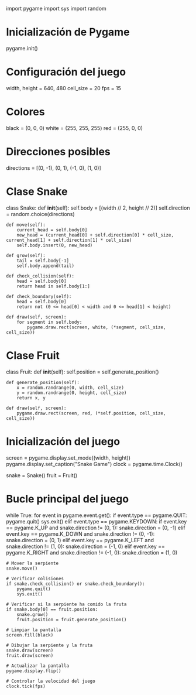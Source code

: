 import pygame
import sys
import random

# Inicialización de Pygame
pygame.init()

# Configuración del juego
width, height = 640, 480
cell_size = 20
fps = 15

# Colores
black = (0, 0, 0)
white = (255, 255, 255)
red = (255, 0, 0)

# Direcciones posibles
directions = [(0, -1), (0, 1), (-1, 0), (1, 0)]

# Clase Snake
class Snake:
    def __init__(self):
        self.body = [(width // 2, height // 2)]
        self.direction = random.choice(directions)

    def move(self):
        current_head = self.body[0]
        new_head = (current_head[0] + self.direction[0] * cell_size, current_head[1] + self.direction[1] * cell_size)
        self.body.insert(0, new_head)

    def grow(self):
        tail = self.body[-1]
        self.body.append(tail)

    def check_collision(self):
        head = self.body[0]
        return head in self.body[1:]

    def check_boundary(self):
        head = self.body[0]
        return not (0 <= head[0] < width and 0 <= head[1] < height)

    def draw(self, screen):
        for segment in self.body:
            pygame.draw.rect(screen, white, (*segment, cell_size, cell_size))

# Clase Fruit
class Fruit:
    def __init__(self):
        self.position = self.generate_position()

    def generate_position(self):
        x = random.randrange(0, width, cell_size)
        y = random.randrange(0, height, cell_size)
        return x, y

    def draw(self, screen):
        pygame.draw.rect(screen, red, (*self.position, cell_size, cell_size))

# Inicialización del juego
screen = pygame.display.set_mode((width, height))
pygame.display.set_caption("Snake Game")
clock = pygame.time.Clock()

snake = Snake()
fruit = Fruit()

# Bucle principal del juego
while True:
    for event in pygame.event.get():
        if event.type == pygame.QUIT:
            pygame.quit()
            sys.exit()
        elif event.type == pygame.KEYDOWN:
            if event.key == pygame.K_UP and snake.direction != (0, 1):
                snake.direction = (0, -1)
            elif event.key == pygame.K_DOWN and snake.direction != (0, -1):
                snake.direction = (0, 1)
            elif event.key == pygame.K_LEFT and snake.direction != (1, 0):
                snake.direction = (-1, 0)
            elif event.key == pygame.K_RIGHT and snake.direction != (-1, 0):
                snake.direction = (1, 0)

    # Mover la serpiente
    snake.move()

    # Verificar colisiones
    if snake.check_collision() or snake.check_boundary():
        pygame.quit()
        sys.exit()

    # Verificar si la serpiente ha comido la fruta
    if snake.body[0] == fruit.position:
        snake.grow()
        fruit.position = fruit.generate_position()

    # Limpiar la pantalla
    screen.fill(black)

    # Dibujar la serpiente y la fruta
    snake.draw(screen)
    fruit.draw(screen)

    # Actualizar la pantalla
    pygame.display.flip()

    # Controlar la velocidad del juego
    clock.tick(fps)
